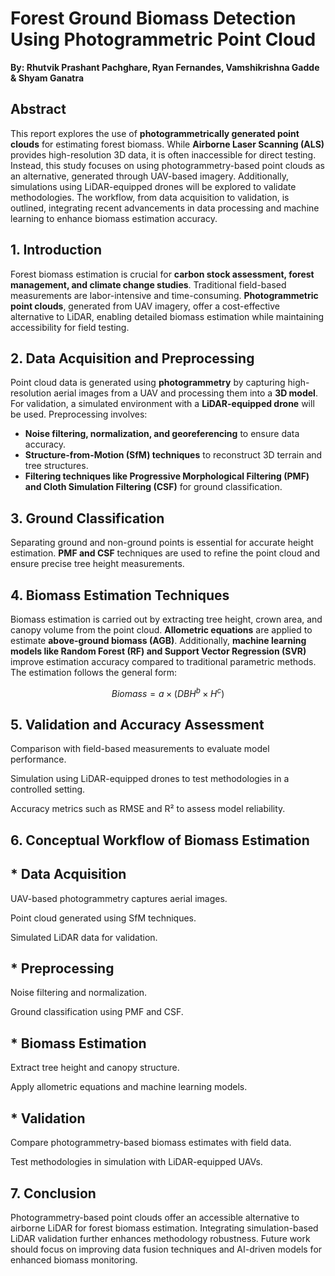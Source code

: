 # Forest Ground Biomass Detection Using Photogrammetric Point Cloud

**By: Rhutvik Prashant Pachghare, Ryan Fernandes, Vamshikrishna Gadde & Shyam Ganatra**

## Abstract  
This report explores the use of **photogrammetrically generated point clouds** for estimating forest biomass. While **Airborne Laser Scanning (ALS)** provides high-resolution 3D data, it is often inaccessible for direct testing. Instead, this study focuses on using photogrammetry-based point clouds as an alternative, generated through UAV-based imagery. Additionally, simulations using LiDAR-equipped drones will be explored to validate methodologies. The workflow, from data acquisition to validation, is outlined, integrating recent advancements in data processing and machine learning to enhance biomass estimation accuracy.

## 1. Introduction  
Forest biomass estimation is crucial for **carbon stock assessment, forest management, and climate change studies**. Traditional field-based measurements are labor-intensive and time-consuming. **Photogrammetric point clouds**, generated from UAV imagery, offer a cost-effective alternative to LiDAR, enabling detailed biomass estimation while maintaining accessibility for field testing.

## 2. Data Acquisition and Preprocessing  
Point cloud data is generated using **photogrammetry** by capturing high-resolution aerial images from a UAV and processing them into a **3D model**. For validation, a simulated environment with a **LiDAR-equipped drone** will be used. Preprocessing involves:  
- **Noise filtering, normalization, and georeferencing** to ensure data accuracy.  
- **Structure-from-Motion (SfM) techniques** to reconstruct 3D terrain and tree structures.  
- **Filtering techniques like Progressive Morphological Filtering (PMF) and Cloth Simulation Filtering (CSF)** for ground classification.

## 3. Ground Classification  
Separating ground and non-ground points is essential for accurate height estimation. **PMF and CSF** techniques are used to refine the point cloud and ensure precise tree height measurements.

## 4. Biomass Estimation Techniques  
Biomass estimation is carried out by extracting tree height, crown area, and canopy volume from the point cloud. **Allometric equations** are applied to estimate **above-ground biomass (AGB)**. Additionally, **machine learning models like Random Forest (RF) and Support Vector Regression (SVR)** improve estimation accuracy compared to traditional parametric methods. The estimation follows the general form:  
```math
Biomass = a \times (DBH^b \times H^c)
```

## 5. Validation and Accuracy Assessment

Comparison with field-based measurements to evaluate model performance.

Simulation using LiDAR-equipped drones to test methodologies in a controlled setting.

Accuracy metrics such as RMSE and R² to assess model reliability.

## 6. Conceptual Workflow of Biomass Estimation

## * Data Acquisition

  UAV-based photogrammetry captures aerial images.

  Point cloud generated using SfM techniques.

  Simulated LiDAR data for validation.

## * Preprocessing

Noise filtering and normalization.

Ground classification using PMF and CSF.

## * Biomass Estimation

Extract tree height and canopy structure.

Apply allometric equations and machine learning models.

## * Validation

Compare photogrammetry-based biomass estimates with field data.

Test methodologies in simulation with LiDAR-equipped UAVs.

## 7. Conclusion

Photogrammetry-based point clouds offer an accessible alternative to airborne LiDAR for forest biomass estimation. Integrating simulation-based LiDAR validation further enhances methodology robustness. Future work should focus on improving data fusion techniques and AI-driven models for enhanced biomass monitoring.

